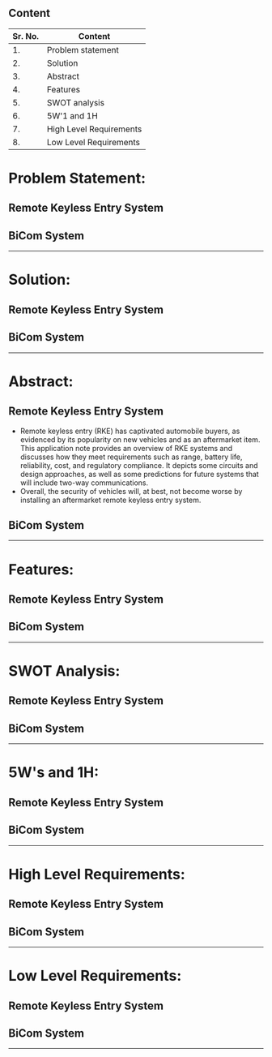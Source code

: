 ## Content
| Sr. No.| Content |
| ----- | ---- |
| 1.| Problem statement |
| 2.| Solution |
| 3.| Abstract |
| 4.| Features |
| 5.| SWOT analysis |
| 6.| 5W'1 and 1H |
| 7.| High Level Requirements |
| 8.| Low Level Requirements |

# Problem Statement: 
## Remote Keyless Entry System
## BiCom System
-----------------------------------------------------------------------------------------------------

# Solution: 
## Remote Keyless Entry System
## BiCom System
-----------------------------------------------------------------------------------------------------

# Abstract: 
## Remote Keyless Entry System
- Remote keyless entry (RKE) has captivated automobile buyers, as evidenced by its popularity on new vehicles and as an aftermarket item. This application note provides an overview of RKE systems and discusses how they meet requirements such as range, battery life, reliability, cost, and regulatory compliance. It depicts some circuits and design approaches, as well as some predictions for future systems that will include two-way communications.
-  Overall, the security of vehicles will, at best, not become worse by installing an aftermarket remote keyless entry system.

## BiCom System
-----------------------------------------------------------------------------------------------------

# Features: 
## Remote Keyless Entry System
## BiCom System
-----------------------------------------------------------------------------------------------------

# SWOT Analysis: 
## Remote Keyless Entry System
## BiCom System
-----------------------------------------------------------------------------------------------------

# 5W's and 1H: 
## Remote Keyless Entry System
## BiCom System
-----------------------------------------------------------------------------------------------------

# High Level Requirements: 
## Remote Keyless Entry System
## BiCom System
-----------------------------------------------------------------------------------------------------

# Low Level Requirements: 
## Remote Keyless Entry System
## BiCom System
-----------------------------------------------------------------------------------------------------